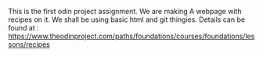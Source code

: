 This is the first odin project assignment. 
We are making A webpage with recipes on it. 
We shall be using basic html and git thingies.
Details can be found at : 
https://www.theodinproject.com/paths/foundations/courses/foundations/lessons/recipes